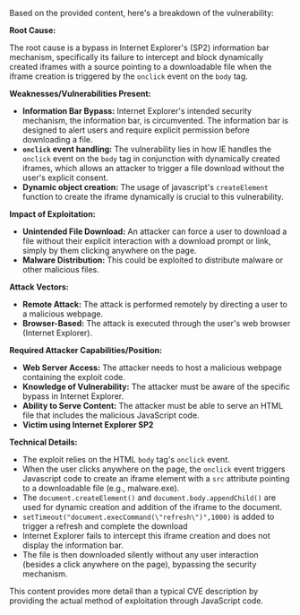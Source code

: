 Based on the provided content, here's a breakdown of the vulnerability:

**Root Cause:**

The root cause is a bypass in Internet Explorer's (SP2) information bar mechanism, specifically its failure to intercept and block dynamically created iframes with a source pointing to a downloadable file when the iframe creation is triggered by the `onclick` event on the `body` tag.

**Weaknesses/Vulnerabilities Present:**

*   **Information Bar Bypass:** Internet Explorer's intended security mechanism, the information bar, is circumvented. The information bar is designed to alert users and require explicit permission before downloading a file.
*   **`onclick` event handling:**  The vulnerability lies in how IE handles the `onclick` event on the `body` tag in conjunction with dynamically created iframes, which allows an attacker to trigger a file download without the user's explicit consent.
*   **Dynamic object creation:** The usage of javascript's `createElement` function to create the iframe dynamically is crucial to this vulnerability.

**Impact of Exploitation:**

*   **Unintended File Download:** An attacker can force a user to download a file without their explicit interaction with a download prompt or link, simply by them clicking anywhere on the page.
*   **Malware Distribution:** This could be exploited to distribute malware or other malicious files.

**Attack Vectors:**

*   **Remote Attack:** The attack is performed remotely by directing a user to a malicious webpage.
*   **Browser-Based:** The attack is executed through the user's web browser (Internet Explorer).

**Required Attacker Capabilities/Position:**

*   **Web Server Access:** The attacker needs to host a malicious webpage containing the exploit code.
*   **Knowledge of Vulnerability:** The attacker must be aware of the specific bypass in Internet Explorer.
*   **Ability to Serve Content:** The attacker must be able to serve an HTML file that includes the malicious JavaScript code.
* **Victim using Internet Explorer SP2**

**Technical Details:**

*   The exploit relies on the HTML `body` tag's `onclick` event.
*   When the user clicks anywhere on the page, the `onclick` event triggers Javascript code to create an iframe element with a `src` attribute pointing to a downloadable file (e.g., malware.exe).
*   The `document.createElement()` and `document.body.appendChild()` are used for dynamic creation and addition of the iframe to the document.
*   `setTimeout("document.execCommand(\"refresh\")",1000)` is added to trigger a refresh and complete the download
*   Internet Explorer fails to intercept this iframe creation and does not display the information bar.
*   The file is then downloaded silently without any user interaction (besides a click anywhere on the page), bypassing the security mechanism.

This content provides more detail than a typical CVE description by providing the actual method of exploitation through JavaScript code.